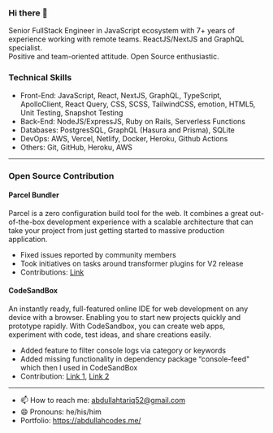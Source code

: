 ### Hi there 👋

Senior FullStack Engineer in JavaScript ecosystem with 7+ years of experience working with remote teams. ReactJS/NextJS and GraphQL specialist.  
Positive and team-oriented attitude. Open Source enthusiastic.

### Technical Skills
- Front-End: JavaScript, React, NextJS, GraphQL, TypeScript, ApolloClient, React Query, CSS, SCSS, TailwindCSS, emotion, HTML5, Unit Testing, Snapshot Testing  
- Back-End: NodeJS/ExpressJS, Ruby on Rails, Serverless Functions 
- Databases: PostgresSQL, GraphQL (Hasura and Prisma), SQLite  
- DevOps: AWS, Vercel, Netlify, Docker, Heroku, Github Actions  
- Others: Git, GitHub, Heroku, AWS  

---

### Open Source Contribution
#### Parcel Bundler 
Parcel is a zero configuration build tool for the web. It combines a great out-of-the-box development experience with a scalable architecture that can take your project from just getting started to massive production application.
- Fixed issues reported by community members
- Took initiatives on tasks around transformer plugins for V2 release
- Contributions: [Link](https://github.com/parcel-bundler/parcel/pulls?q=author:abdullahtariq1171+)
#### CodeSandBox
An instantly ready, full-featured online IDE for web development on any device with a browser. Enabling you to start new projects quickly and prototype rapidly. With CodeSandbox, you can create web apps, experiment with code, test ideas, and share creations easily.
- Added feature to filter console logs via category or keywords
- Added missing functionality in dependency package “console-feed" which then I used in CodeSandBox
- Contribution: [Link 1](https://github.com/codesandbox/codesandbox-client/pulls?q=+is:pr+author:abdullahtariq1171+), [Link 2](https://github.com/samdenty/console-feed/pulls?q=is:pr+author:abdullahtariq1171) 
 
---


- 📫 How to reach me: abdullahtariq52@gmail.com
- 😄 Pronouns: he/his/him
- Portfolio: https://abdullahcodes.me/

<!--
**abdullahtariq1171/abdullahtariq1171** is a ✨ _special_ ✨ repository because its `README.md` (this file) appears on your GitHub profile.

Here are some ideas to get you started:

- 🔭 I’m currently working on ...
- 🌱 I’m currently learning ...
- 👯 I’m looking to collaborate on ...
- 🤔 I’m looking for help with ...
- 💬 Ask me about ...
- 📫 How to reach me: ...
- 😄 Pronouns: ...
- ⚡ Fun fact: ...
-->
